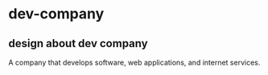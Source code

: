 # dev-company
## design about dev company
A company that develops software, web applications, and internet services.
